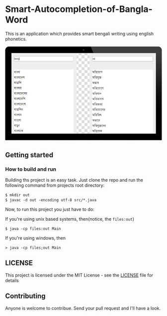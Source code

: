 # Smart-Autocompletion-of-Bangla-Word

This is an application which provides smart bengali writing using english phonetics.

![Thumbnail](./images/app.png)

## Getting started

### How to build and run
Building ths project is an easy task. Just clone the repo and run the following command from projects root directory:

```
$ mkdir out
$ javac -d out -encoding utf-8 src/*.java
```

Now, to run this project you just have to do:  

If you're using unix based systems, then(notice, the `files:out`)
```
$ java -cp files:out Main
```

If you're using windows, then
```
> java -cp files;out Main
```

## LICENSE
This project is licensed under the MIT License - see the [LICENSE](https://github.com/reyadussalahin/Smart-Autocompletion-of-Bangla-Word/blob/master/LICENSE.md) file for details

## Contributing
Anyone is welcome to contribue. Send your pull request and I'll have a look.